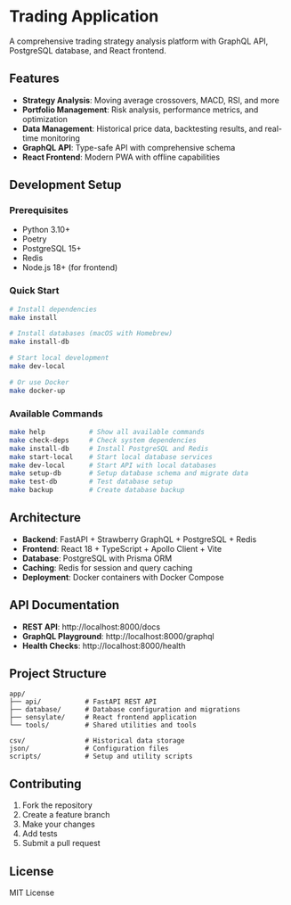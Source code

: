 # Trading Application

A comprehensive trading strategy analysis platform with GraphQL API, PostgreSQL database, and React frontend.

## Features

- **Strategy Analysis**: Moving average crossovers, MACD, RSI, and more
- **Portfolio Management**: Risk analysis, performance metrics, and optimization
- **Data Management**: Historical price data, backtesting results, and real-time monitoring
- **GraphQL API**: Type-safe API with comprehensive schema
- **React Frontend**: Modern PWA with offline capabilities

## Development Setup

### Prerequisites

- Python 3.10+
- Poetry
- PostgreSQL 15+
- Redis
- Node.js 18+ (for frontend)

### Quick Start

```bash
# Install dependencies
make install

# Install databases (macOS with Homebrew)
make install-db

# Start local development
make dev-local

# Or use Docker
make docker-up
```

### Available Commands

```bash
make help           # Show all available commands
make check-deps     # Check system dependencies
make install-db     # Install PostgreSQL and Redis
make start-local    # Start local database services
make dev-local      # Start API with local databases
make setup-db       # Setup database schema and migrate data
make test-db        # Test database setup
make backup         # Create database backup
```

## Architecture

- **Backend**: FastAPI + Strawberry GraphQL + PostgreSQL + Redis
- **Frontend**: React 18 + TypeScript + Apollo Client + Vite
- **Database**: PostgreSQL with Prisma ORM
- **Caching**: Redis for session and query caching
- **Deployment**: Docker containers with Docker Compose

## API Documentation

- **REST API**: http://localhost:8000/docs
- **GraphQL Playground**: http://localhost:8000/graphql
- **Health Checks**: http://localhost:8000/health

## Project Structure

```
app/
├── api/           # FastAPI REST API
├── database/      # Database configuration and migrations
├── sensylate/     # React frontend application
└── tools/         # Shared utilities and tools

csv/               # Historical data storage
json/              # Configuration files
scripts/           # Setup and utility scripts
```

## Contributing

1. Fork the repository
2. Create a feature branch
3. Make your changes
4. Add tests
5. Submit a pull request

## License

MIT License

